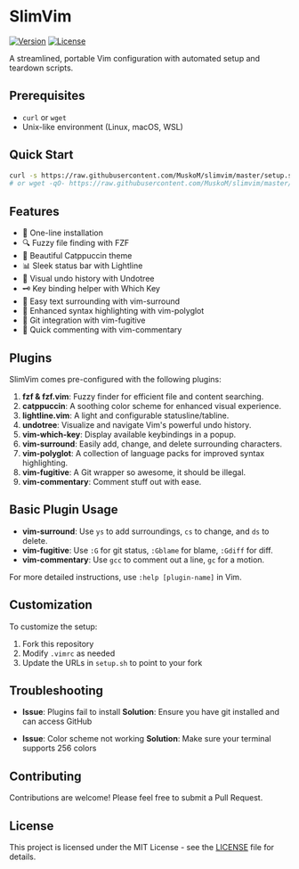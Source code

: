 # SlimVim

[![Version](https://img.shields.io/badge/version-1.0.0-blue.svg)](https://github.com/MuskoM/slimvim/releases)
[![License](https://img.shields.io/badge/license-MIT-green.svg)](https://github.com/MuskoM/slimvim/blob/master/LICENSE.md)

A streamlined, portable Vim configuration with automated setup and teardown scripts.

## Prerequisites

- `curl` or `wget`
- Unix-like environment (Linux, macOS, WSL)

## Quick Start

```bash
curl -s https://raw.githubusercontent.com/MuskoM/slimvim/master/setup.sh | bash
# or wget -qO- https://raw.githubusercontent.com/MuskoM/slimvim/master/setup.sh | bash
```

## Features

- 🚀 One-line installation
- 🔍 Fuzzy file finding with FZF
- 🎨 Beautiful Catppuccin theme
- 📊 Sleek status bar with Lightline
- 🌳 Visual undo history with Undotree
- 🗝️ Key binding helper with Which Key
- 🔄 Easy text surrounding with vim-surround
- 🌈 Enhanced syntax highlighting with vim-polyglot
- 🐙 Git integration with vim-fugitive
- 💬 Quick commenting with vim-commentary

## Plugins

SlimVim comes pre-configured with the following plugins:

1. **fzf & fzf.vim**: Fuzzy finder for efficient file and content searching.
2. **catppuccin**: A soothing color scheme for enhanced visual experience.
3. **lightline.vim**: A light and configurable statusline/tabline.
4. **undotree**: Visualize and navigate Vim's powerful undo history.
5. **vim-which-key**: Display available keybindings in a popup.
6. **vim-surround**: Easily add, change, and delete surrounding characters.
7. **vim-polyglot**: A collection of language packs for improved syntax highlighting.
8. **vim-fugitive**: A Git wrapper so awesome, it should be illegal.
9. **vim-commentary**: Comment stuff out with ease.

## Basic Plugin Usage

- **vim-surround**: Use `ys` to add surroundings, `cs` to change, and `ds` to delete.
- **vim-fugitive**: Use `:G` for git status, `:Gblame` for blame, `:Gdiff` for diff.
- **vim-commentary**: Use `gcc` to comment out a line, `gc` for a motion.

For more detailed instructions, use `:help [plugin-name]` in Vim.

## Customization

To customize the setup:
1. Fork this repository
2. Modify `.vimrc` as needed
3. Update the URLs in `setup.sh` to point to your fork

## Troubleshooting

- **Issue**: Plugins fail to install
  **Solution**: Ensure you have git installed and can access GitHub

- **Issue**: Color scheme not working
  **Solution**: Make sure your terminal supports 256 colors

## Contributing

Contributions are welcome! Please feel free to submit a Pull Request.

## License

This project is licensed under the MIT License - see the [LICENSE](https://github.com/MuskoM/slimvim/blob/master/LICENSE.md) file for details.
